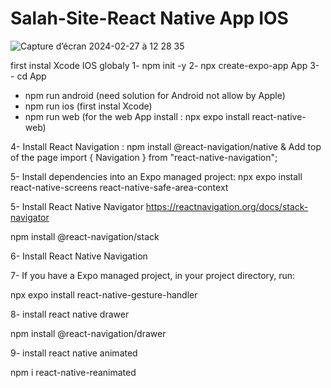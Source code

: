 # Salah-Site-React Native App IOS
![Capture d’écran 2024-02-27 à 12 28 35](https://github.com/Saf-sa/Salah-Site-React-Native/assets/120387600/4154ebda-7ddd-49fa-ad3a-fcd7542cadb3)


first instal Xcode IOS globaly
1- npm init -y
2- npx create-expo-app App 
3- - cd App
- npm run android (need solution for Android not allow by Apple)
- npm run ios (first instal Xcode)
- npm run web (for the web App install :  npx expo install react-native-web)


4- Install React Navigation :
npm install @react-navigation/native
& Add top of the page
import { Navigation } from "react-native-navigation";

5- Install dependencies into an Expo managed project:
npx expo install react-native-screens react-native-safe-area-context

5- Install React Native Navigator
https://reactnavigation.org/docs/stack-navigator

npm install @react-navigation/stack

6- Install React Native Navigation 


7- If you have a Expo managed project, in your project directory, run:

npx expo install react-native-gesture-handler

8- install react native drawer

npm install @react-navigation/drawer


9- install react native animated

npm i react-native-reanimated

